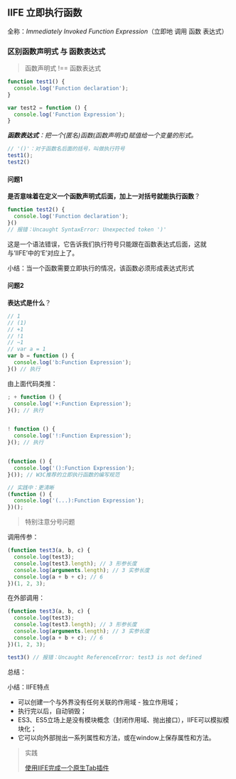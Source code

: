 ## IIFE 立即执行函数

全称：*Immediately Invoked Function Expression*（立即地    调用   函数   表达式）

### 区别函数声明式 与 函数表达式

> 函数声明式 !== 函数表达式

```js
function test1() {
  console.log('Function declaration');
}

var test2 = function () {
  console.log('Function Expression');
}
```

***函数表达式**：把一个(匿名)函数(函数声明式)赋值给一个变量的形式。*

```js
// '()'：对于函数名后面的括号，叫做执行符号
test1();
test2()
```

#### 问题1

**是否意味着在定义一个函数声明式后面，加上一对括号就能执行函数**？

```js
function test2() {
  console.log('Function declaration');
}()
// 报错：Uncaught SyntaxError: Unexpected token ')' 
```

这是一个语法错误，它告诉我们执行符号只能跟在函数表达式后面，这就与‘IIFE’中的‘E’对应上了。

小结：当一个函数需要立即执行的情况，该函数必须形成表达式形式

#### 问题2

**表达式是什么**？

```js
// 1 
// (1) 
// +1 
// !1 
// ~1 
// var a = 1 
var b = function () {
  console.log('b:Function Expression');
}() // 执行
```

由上面代码类推：

```js
; + function () {
  console.log('+:Function Expression');
}(); // 执行


! function () {
  console.log('!:Function Expression');
}(); // 执行


(function () {
  console.log('():Function Expression');
}()); // W3C推荐的立即执行函数的编写规范

// 实践中：更清晰
(function () {
  console.log('(...):Function Expression');
})();
```

> 特别注意分号问题

调用传参：

```js
(function test3(a, b, c) {
  console.log(test3);
  console.log(test3.length); // 3 形参长度
  console.log(arguments.length); // 3 实参长度
  console.log(a + b + c); // 6
})(1, 2, 3);
```

在外部调用：

```js
(function test3(a, b, c) {
  console.log(test3);
  console.log(test3.length); // 3 形参长度
  console.log(arguments.length); // 3 实参长度
  console.log(a + b + c); // 6
})(1, 2, 3);

test3() // 报错：Uncaught ReferenceError: test3 is not defined
```

总结：

小结：IIFE特点

- 可以创建一个与外界没有任何关联的作用域 - 独立作用域；
- 执行完以后，自动销毁；
- ES3、ES5立场上是没有模块概念（封闭作用域、抛出接口），IIFE可以模拟模块化；
- 它可以向外部抛出一系列属性和方法，或在window上保存属性和方法。

> 实践
>
> [使用IIFE完成一个原生Tab插件](https://github.com/yesmore/pre-interview/tree/main/practices/%E7%AB%8B%E5%8D%B3%E6%89%A7%E8%A1%8C%E5%87%BD%E6%95%B0)

